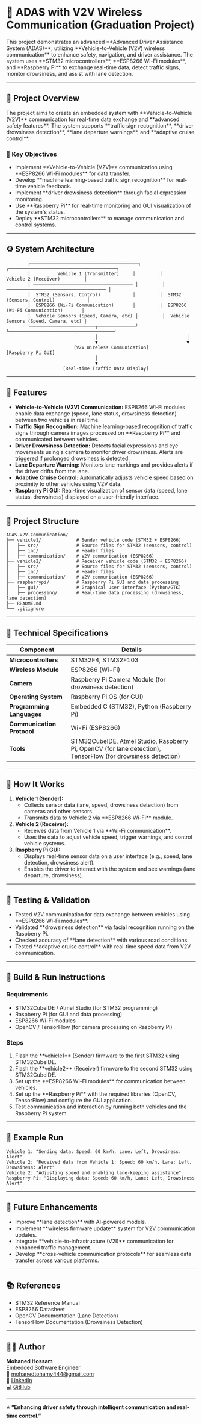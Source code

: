 <h1>🚗 ADAS with V2V Wireless Communication (Graduation Project)</h1>
<p>
  This project demonstrates an advanced **Advanced Driver Assistance System (ADAS)**, utilizing **Vehicle-to-Vehicle (V2V) wireless communication** to enhance safety, navigation, and driver assistance.  
  The system uses **STM32 microcontrollers**, **ESP8266 Wi-Fi modules**, and **Raspberry Pi** to exchange real-time data, detect traffic signs, monitor drowsiness, and assist with lane detection.
</p>

<hr />

<h2>🚀 Project Overview</h2>
<p>
  The project aims to create an embedded system with **Vehicle-to-Vehicle (V2V)** communication for real-time data exchange and **advanced safety features**.  
  The system supports **traffic sign recognition**, **driver drowsiness detection**, **lane departure warnings**, and **adaptive cruise control**.
</p>

<h3>🎯 Key Objectives</h3>
<ul>
  <li>Implement **Vehicle-to-Vehicle (V2V)** communication using **ESP8266 Wi-Fi modules** for data transfer.</li>
  <li>Develop **machine learning-based traffic sign recognition** for real-time vehicle feedback.</li>
  <li>Implement **driver drowsiness detection** through facial expression monitoring.</li>
  <li>Use **Raspberry Pi** for real-time monitoring and GUI visualization of the system's status.</li>
  <li>Deploy **STM32 microcontrollers** to manage communication and control systems.</li>
</ul>

<hr />

<h2>⚙️ System Architecture</h2>
<pre><code>        ┌────────────────────────────────────────┐         ┌────────────────────────────────────────┐
        │          Vehicle 1 (Transmitter)     │         │          Vehicle 2 (Receiver)         │
        │ ───────────────────────────────────── │         │ ───────────────────────────────────── │
        │  STM32 (Sensors, Control)            │         │  STM32 (Sensors, Control)            │
        │  ESP8266 (Wi-Fi Communication)       │         │  ESP8266 (Wi-Fi Communication)       │
        │  Vehicle Sensors (Speed, Camera, etc) │         │  Vehicle Sensors (Speed, Camera, etc) │
        └────────────────────────┬──────────────┘         └────────────────────────┬──────────────┘
                                 │                                 │
                                 ▼                                 ▼
                         [V2V Wireless Communication]           [Raspberry Pi GUI]
                                 │
                                 ▼
                     [Real-time Traffic Data Display]
</code></pre>

<hr />

<h2>🧩 Features</h2>
<ul>
  <li><strong>Vehicle-to-Vehicle (V2V) Communication:</strong> ESP8266 Wi-Fi modules enable data exchange (speed, lane status, drowsiness detection) between two vehicles in real time.</li>
  <li><strong>Traffic Sign Recognition:</strong> Machine learning-based recognition of traffic signs through camera images processed on **Raspberry Pi** and communicated between vehicles.</li>
  <li><strong>Driver Drowsiness Detection:</strong> Detects facial expressions and eye movements using a camera to monitor driver drowsiness. Alerts are triggered if prolonged drowsiness is detected.</li>
  <li><strong>Lane Departure Warning:</strong> Monitors lane markings and provides alerts if the driver drifts from the lane.</li>
  <li><strong>Adaptive Cruise Control:</strong> Automatically adjusts vehicle speed based on proximity to other vehicles using V2V data.</li>
  <li><strong>Raspberry Pi GUI:</strong> Real-time visualization of sensor data (speed, lane status, drowsiness) displayed on a user-friendly interface.</li>
</ul>

<hr />

<h2>🧱 Project Structure</h2>
<pre><code>ADAS-V2V-Communication/
├── vehicle1/             # Sender vehicle code (STM32 + ESP8266)
│   ├── src/              # Source files for STM32 (sensors, control)
│   ├── inc/              # Header files
│   ├── communication/    # V2V communication (ESP8266)
├── vehicle2/             # Receiver vehicle code (STM32 + ESP8266)
│   ├── src/              # Source files for STM32 (sensors, control)
│   ├── inc/              # Header files
│   ├── communication/    # V2V communication (ESP8266)
├── raspberrypi/          # Raspberry Pi GUI and data processing
│   ├── gui/              # Graphical user interface (Python/GTK)
│   ├── processing/       # Real-time data processing (drowsiness, lane detection)
├── README.md
└── .gitignore
</code></pre>

<hr />

<h2>🔧 Technical Specifications</h2>
<table>
  <thead>
    <tr><th>Component</th><th>Details</th></tr>
  </thead>
  <tbody>
    <tr><td><strong>Microcontrollers</strong></td><td>STM32F4, STM32F103</td></tr>
    <tr><td><strong>Wireless Module</strong></td><td>ESP8266 (Wi-Fi)</td></tr>
    <tr><td><strong>Camera</strong></td><td>Raspberry Pi Camera Module (for drowsiness detection)</td></tr>
    <tr><td><strong>Operating System</strong></td><td>Raspberry Pi OS (for GUI)</td></tr>
    <tr><td><strong>Programming Languages</strong></td><td>Embedded C (STM32), Python (Raspberry Pi)</td></tr>
    <tr><td><strong>Communication Protocol</strong></td><td>Wi-Fi (ESP8266)</td></tr>
    <tr><td><strong>Tools</strong></td><td>STM32CubeIDE, Atmel Studio, Raspberry Pi, OpenCV (for lane detection), TensorFlow (for drowsiness detection)</td></tr>
  </tbody>
</table>

<hr />

<h2>🧠 How It Works</h2>
<ol>
  <li><strong>Vehicle 1 (Sender):</strong>
    <ul>
      <li>Collects sensor data (lane, speed, drowsiness detection) from cameras and other sensors.</li>
      <li>Transmits data to Vehicle 2 via **ESP8266 Wi-Fi** module.</li>
    </ul>
  </li>
  <li><strong>Vehicle 2 (Receiver):</strong>
    <ul>
      <li>Receives data from Vehicle 1 via **Wi-Fi communication**.</li>
      <li>Uses the data to adjust vehicle speed, trigger warnings, and control vehicle systems.</li>
    </ul>
  </li>
  <li><strong>Raspberry Pi GUI:</strong>
    <ul>
      <li>Displays real-time sensor data on a user interface (e.g., speed, lane detection, drowsiness alert).</li>
      <li>Enables the driver to interact with the system and see warnings (lane departure, drowsiness).</li>
    </ul>
  </li>
</ol>

<hr />

<h2>🧪 Testing &amp; Validation</h2>
<ul>
  <li>Tested V2V communication for data exchange between vehicles using **ESP8266 Wi-Fi modules**.</li>
  <li>Validated **drowsiness detection** via facial recognition running on the Raspberry Pi.</li>
  <li>Checked accuracy of **lane detection** with various road conditions.</li>
  <li>Tested **adaptive cruise control** with real-time speed data from V2V communication.</li>
</ul>

<hr />

<h2>🧰 Build &amp; Run Instructions</h2>

<h3>Requirements</h3>
<ul>
  <li>STM32CubeIDE / Atmel Studio (for STM32 programming)</li>
  <li>Raspberry Pi (for GUI and data processing)</li>
  <li>ESP8266 Wi-Fi modules</li>
  <li>OpenCV / TensorFlow (for camera processing on Raspberry Pi)</li>
</ul>

<h3>Steps</h3>
<ol>
  <li>Flash the **vehicle1** (Sender) firmware to the first STM32 using STM32CubeIDE.</li>
  <li>Flash the **vehicle2** (Receiver) firmware to the second STM32 using STM32CubeIDE.</li>
  <li>Set up the **ESP8266 Wi-Fi modules** for communication between vehicles.</li>
  <li>Set up the **Raspberry Pi** with the required libraries (OpenCV, TensorFlow) and configure the GUI application.</li>
  <li>Test communication and interaction by running both vehicles and the Raspberry Pi system.</li>
</ol>

<hr />

<h2>📁 Example Run</h2>
<pre><code>Vehicle 1: "Sending data: Speed: 60 km/h, Lane: Left, Drowsiness: Alert"
Vehicle 2: "Received data from Vehicle 1: Speed: 60 km/h, Lane: Left, Drowsiness: Alert"
Vehicle 2: "Adjusting speed and enabling lane-keeping assistance"
Raspberry Pi: "Displaying data: Speed: 60 km/h, Lane: Left, Drowsiness Alert"
</code></pre>

<hr />

<h2>🚀 Future Enhancements</h2>
<ul>
  <li>Improve **lane detection** with AI-powered models.</li>
  <li>Implement **wireless firmware update** system for V2V communication updates.</li>
  <li>Integrate **vehicle-to-infrastructure (V2I)** communication for enhanced traffic management.</li>
  <li>Develop **cross-vehicle communication protocols** for seamless data transfer across various platforms.</li>
</ul>

<hr />

<h2>📚 References</h2>
<ul>
  <li>STM32 Reference Manual</li>
  <li>ESP8266 Datasheet</li>
  <li>OpenCV Documentation (Lane Detection)</li>
  <li>TensorFlow Documentation (Drowsiness Detection)</li>
</ul>

<hr />

<h2>👨‍💻 Author</h2>
<p>
  <strong>Mohaned Hossam</strong><br />
  Embedded Software Engineer<br />
  📧 <a href="mailto:mohanedtohamy444@gmail.com">mohanedtohamy444@gmail.com</a><br />
  🔗 <a href="https://www.linkedin.com/in/mohaned-hossam-8593041b3">LinkedIn</a><br />
  💻 <a href="https://github.com/MOHANED01">GitHub</a>
</p>

<hr />

<p><strong>⭐ “Enhancing driver safety through intelligent communication and real-time control.”</strong></p>
